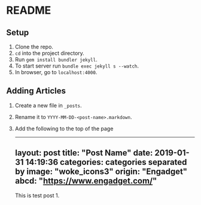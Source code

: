 # README

## Setup

1. Clone the repo.
2. `cd` into the project directory.
3. Run `gem install bundler jekyll`.
4. To start server run `bundle exec jekyll s --watch`.
5. In browser, go to `localhost:4000`.


## Adding Articles

1. Create a new file in `_posts`.
2. Rename it to `YYYY-MM-DD-<post-name>.markdown`.
3. Add the following to the top of the page

    ---
    layout: post
    title:  "Post Name"
    date:   2019-01-31 14:19:36
    categories: categories separated by 
    image:  "woke_icons3"
    origin:  "Engadget"
    abcd: "https://www.engadget.com/"
    ---
    This is test post 1.
